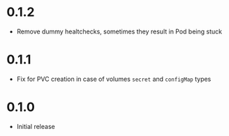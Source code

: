 # 0.1.2

* Remove dummy healtchecks, sometimes they result in Pod being stuck

# 0.1.1

* Fix for PVC creation in case of volumes `secret` and `configMap` types

# 0.1.0

* Initial release